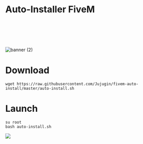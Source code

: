 # Auto-Installer FiveM
                                                                                                                                                        
                                                                                                                                                        

![banner (2)](https://user-images.githubusercontent.com/57915436/120077946-39692780-c0ad-11eb-9f1b-9ae2daaeffa7.png)

# Download

```wget https://raw.githubusercontent.com/Jujugin/fivem-auto-install/master/auto-install.sh```

# Launch

```su root```<br/>
```bash auto-install.sh``` 





<a href="https://discord.gg/8kecDPvAAx"><img src="https://discordapp.com/api/guilds/848236715961352242/widget.png" /></a>


